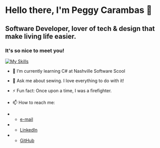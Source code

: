 
# **Hello there, I'm Peggy Carambas** 👋 

## Software Developer, lover of tech & design that make living life easier.
### It's so nice to meet you!

[![My Skills](https://skillicons.dev/icons?i=js,html,css,figma,github,react,tailwind,vscode)](https://skillicons.dev)
  

- 🌱 I’m currently learning C# at Nashville Software Scool

- 💬 Ask me about sewing. I love everything to do with it!

- ⚡ Fun fact: Once upon a time, I was a firefighter.

- 📫 How to reach me: 
- * [e-mail](mailto:PCarambas@gmail.com)
- * [LinkedIn](https://www.linkedin.com/in/peggy-carambas/)
- * [GitHub](https://github.com/PCarambas)

